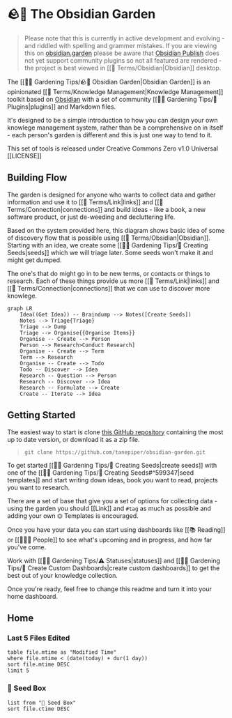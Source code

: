 # 🪨🌱 The Obsidian Garden
> Please note that this is currently in active development and evolving - and riddled with spelling and grammer mistakes.
> If you are viewing this on [obsidian.garden](https://obsidian.garden) please be aware that [Obsidian Publish](https://help.obsidian.md/Plugins/Publish) does not yet support community plugins so not all featured are rendered - the project is best viewed in [[📇 Terms/Obsidian|Obsidian]] desktop.

The [[👩‍🌾 Gardening Tips/🪨🌱 Obsidian Garden|Obsidian Garden]] is an opinionated [[📇 Terms/Knowledge Management|Knowledge Management]] toolkit based on [Obsidian](https://obsidian.md) with a set of community [[👩‍🌾 Gardening Tips/🔌 Plugins|plugins]] and Markdown files.

It's designed to be a simple introduction to how you can design your own knowlege management system, rather than be a comprehensive on in itself - each person's garden is different and this is just one way to tend to it.

This set of tools is released under Creative Commons Zero v1.0 Universal [[LICENSE]]

## Building Flow
The garden is designed for anyone who wants to collect data and gather information and use it to [[📇 Terms/Link|links]] and [[📇 Terms/Connection|connections]] and build ideas - like a book, a new software product, or just de-weeding and decluttering life.

Based on the system provided here, this diagram shows basic idea of some of discovery flow that is possible using [[📇 Terms/Obsidian|Obsidian]]. Starting with an idea, we create some [[👩‍🌾 Gardening Tips/🌱 Creating Seeds|seeds]] which we will triage later.  Some seeds won't make it and might get dumped.

The one's that do might go in to be new terms, or contacts or things to research.  Each of these things provide us more [[📇 Terms/Link|links]] and [[📇 Terms/Connection|connections]] that we can use to discover more knowlege.

```mermaid
graph LR
	Idea((Get Idea)) -- Braindump --> Notes([Create Seeds])
	Notes --> Triage{Triage}
	Triage --> Dump
	Triage --> Organise{{Organise Items}}
	Organise -- Create --> Person
	Person --> Research>Conduct Research]
	Organise -- Create --> Term
	Term --> Research
	Organise -- Create --> Todo
	Todo -- Discover --> Idea
	Research -- Question --> Person
	Research -- Discover --> Idea
	Research -- Formulate --> Create
	Create -- Iterate --> Idea
```

## Getting Started
The easiest way to start is clone [this GitHub repository](https://github.com/tanepiper/obsidian-garden) containing the most up to date version, or download it as a zip file.

> `git clone https://github.com/tanepiper/obsidian-garden.git`

To get started [[👩‍🌾 Gardening Tips/🌱 Creating Seeds|create seeds]] with one of the  [[👩‍🌾 Gardening Tips/🌱 Creating Seeds#^599347|seed templates]] and start writing down ideas, book you want to read, projects you want to research.

There are a set of base that give you a set of options for collecting data - using the garden you should [[Link]] and `#tag` as much as possible and adding your own ⏣ Templates is encouraged.

Once you have your data you can start using dashboards like [[📚 Reading]] or [[👨‍👧‍👦 People]] to see what's upcoming and in progress, and how far you've come.

Work with [[👩‍🌾 Gardening Tips/⚠️ Statuses|statuses]] and [[👩‍🌾 Gardening Tips/🎯 Create Custom Dashboards|create custom dashboards]] to get the best out of your knowledge collection.

Once you're ready, feel free to change this readme and turn it into your home dashboard.

## Home
### Last 5 Files Edited
```dataview
table file.mtime as "Modified Time"
where file.mtime < (date(today) + dur(1 day))
sort file.mtime DESC
limit 5
```

### 🌱 Seed Box
```dataview
list from "🌱 Seed Box"
sort file.ctime DESC
```